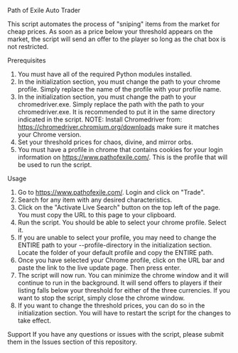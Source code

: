 Path of Exile Auto Trader

This script automates the process of "sniping" items from the market for cheap prices. As soon as a price below your threshold appears on the market, the script will send an offer to the player so long as the chat box is not restricted.

Prerequisites
1. You must have all of the required Python modules installed.
2. In the initialization section, you must change the path to your chrome profile. Simply replace the name of the profile with your profile name.
3. In the initialization section, you must change the path to your chromedriver.exe. Simply replace the path with the path to your chromedriver.exe. It is recommended to put it in the same directory indicated in the script. NOTE: Install Chromedriver from: https://chromedriver.chromium.org/downloads make sure it matches your Chrome version.
4. Set your threshold prices for chaos, divine, and mirror orbs.
5. You must have a profile in chrome that contains cookies for your login information on https://www.pathofexile.com/. This is the profile that will be used to run the script.

Usage
1. Go to https://www.pathofexile.com/. Login and click on "Trade".
2. Search for any item with any desired characteristics.
3. Click on the "Activate Live Search" button on the top left of the page. You must copy the URL to this page to your clipboard.
4. Run the script. You should be able to select your chrome profile. Select it.
5. If you are unable to select your profile, you may need to change the ENTIRE path to your --profile-directory in the initialization section. Locate the folder of your default profile and copy the ENTIRE path.
6. Once you have selected your Chrome profile, click on the URL bar and paste the link to the live update page. Then press enter.
7. The script will now run. You can minimize the chrome window and it will continue to run in the background. It will send offers to players if their listing falls below your threshold for either of the three currencies. If you want to stop the script, simply close the chrome window.
8. If you want to change the threshold prices, you can do so in the initialization section. You will have to restart the script for the changes to take effect.

Support
If you have any questions or issues with the script, please submit them in the Issues section of this repository.
